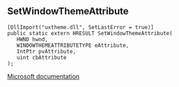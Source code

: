 ## SetWindowThemeAttribute

```
[DllImport("uxtheme.dll", SetLastError = true)]
public static extern HRESULT SetWindowThemeAttribute(
   HWND hwnd,
   WINDOWTHEMEATTRIBUTETYPE eAttribute,
   IntPtr pvAttribute,
   uint cbAttribute
);
```

[Microsoft documentation](https://docs.microsoft.com/en-us/windows/win32/api/uxtheme/nf-uxtheme-setwindowthemeattribute)
